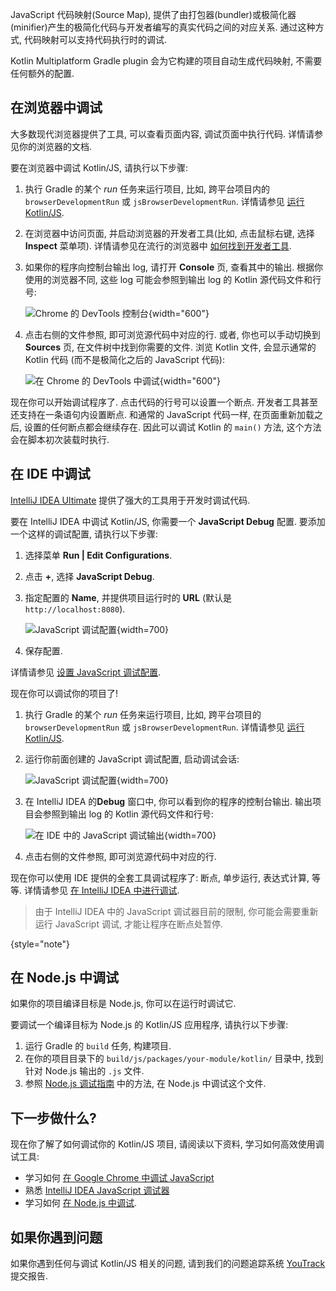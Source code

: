 [//]: # (title: 调试 Kotlin/JS 代码)

JavaScript 代码映射(Source Map), 提供了由打包器(bundler)或极简化器(minifier)产生的极简化代码与开发者编写的真实代码之间的对应关系.
通过这种方式, 代码映射可以支持代码执行时的调试.

Kotlin Multiplatform Gradle plugin 会为它构建的项目自动生成代码映射, 不需要任何额外的配置.

## 在浏览器中调试

大多数现代浏览器提供了工具, 可以查看页面内容, 调试页面中执行代码.
详情请参见你的浏览器的文档.

要在浏览器中调试 Kotlin/JS, 请执行以下步骤:

1. 执行 Gradle 的某个 _run_ 任务来运行项目, 比如, 跨平台项目内的 `browserDevelopmentRun` 或 `jsBrowserDevelopmentRun`.
   详情请参见 [运行 Kotlin/JS](running-kotlin-js.md#run-the-browser-target).
2. 在浏览器中访问页面, 并启动浏览器的开发者工具(比如, 点击鼠标右键, 选择 **Inspect** 菜单项).
   详情请参见在流行的浏览器中 [如何找到开发者工具](https://balsamiq.com/support/faqs/browserconsole/).
3. 如果你的程序向控制台输出 log, 请打开 **Console** 页, 查看其中的输出.
   根据你使用的浏览器不同, 这些 log 可能会参照到输出 log 的 Kotlin 源代码文件和行号:

   ![Chrome 的 DevTools 控制台](devtools-console.png){width="600"}

4. 点击右侧的文件参照, 即可浏览源代码中对应的行.
   或者, 你也可以手动切换到 **Sources** 页, 在文件树中找到你需要的文件. 浏览
   Kotlin 文件, 会显示通常的 Kotlin 代码 (而不是极简化之后的 JavaScript 代码):

   ![在 Chrome 的 DevTools 中调试](devtools-sources.png){width="600"}

现在你可以开始调试程序了. 点击代码的行号可以设置一个断点.
开发者工具甚至还支持在一条语句内设置断点. 和通常的 JavaScript 代码一样, 在页面重新加载之后, 设置的任何断点都会继续存在.
因此可以调试 Kotlin 的 `main()` 方法, 这个方法会在脚本初次装载时执行.

## 在 IDE 中调试

[IntelliJ IDEA Ultimate](https://www.jetbrains.com/idea/) 提供了强大的工具用于开发时调试代码.

要在 IntelliJ IDEA 中调试 Kotlin/JS, 你需要一个 **JavaScript Debug** 配置.
要添加一个这样的调试配置, 请执行以下步骤:

1. 选择菜单 **Run | Edit Configurations**.
2. 点击 **+**, 选择 **JavaScript Debug**.
3. 指定配置的 **Name**, 并提供项目运行时的 **URL** (默认是 `http://localhost:8080`).

   ![JavaScript 调试配置](debug-config.png){width=700}

4. 保存配置.

详情请参见 [设置 JavaScript 调试配置](https://www.jetbrains.com/help/idea/configuring-javascript-debugger.html).

现在你可以调试你的项目了!

1. 执行 Gradle 的某个 _run_ 任务来运行项目, 比如, 跨平台项目的 `browserDevelopmentRun` 或 `jsBrowserDevelopmentRun`.
   详情请参见 [运行 Kotlin/JS](running-kotlin-js.md#run-the-browser-target).
2. 运行你前面创建的 JavaScript 调试配置, 启动调试会话:

   ![JavaScript 调试配置](debug-config-run.png){width=700}

3. 在 IntelliJ IDEA 的**Debug** 窗口中, 你可以看到你的程序的控制台输出. 输出项目会参照到输出 log 的 Kotlin 源代码文件和行号:

   ![在 IDE 中的 JavaScript 调试输出](ide-console-output.png){width=700}

4. 点击右侧的文件参照, 即可浏览源代码中对应的行.

现在你可以使用 IDE 提供的全套工具调试程序了: 断点, 单步运行, 表达式计算, 等等.
详情请参见 [在 IntelliJ IDEA 中进行调试](https://www.jetbrains.com/help/idea/debugging-javascript-in-chrome.html).

> 由于 IntelliJ IDEA 中的 JavaScript 调试器目前的限制, 你可能会需要重新运行 JavaScript 调试, 才能让程序在断点处暂停.
>
{style="note"}

## 在 Node.js 中调试

如果你的项目编译目标是 Node.js, 你可以在运行时调试它.

要调试一个编译目标为 Node.js 的 Kotlin/JS 应用程序, 请执行以下步骤:

1. 运行 Gradle 的 `build` 任务, 构建项目.
2. 在你的项目目录下的 `build/js/packages/your-module/kotlin/` 目录中, 找到针对 Node.js 输出的 `.js` 文件.
3. 参照
[Node.js 调试指南](https://nodejs.org/en/docs/guides/debugging-getting-started/#jetbrains-webstorm-2017-1-and-other-jetbrains-ides)
中的方法, 在 Node.js 中调试这个文件.

## 下一步做什么?

现在你了解了如何调试你的 Kotlin/JS 项目, 请阅读以下资料, 学习如何高效使用调试工具:

* 学习如何 [在 Google Chrome 中调试 JavaScript](https://developer.chrome.com/docs/devtools/javascript/)
* 熟悉 [IntelliJ IDEA JavaScript 调试器](https://www.jetbrains.com/help/idea/debugging-javascript-in-chrome.html)
* 学习如何 [在 Node.js 中调试](https://nodejs.org/en/docs/guides/debugging-getting-started/).

## 如果你遇到问题

如果你遇到任何与调试 Kotlin/JS 相关的问题, 请到我们的问题追踪系统 [YouTrack](https://kotl.in/issue) 提交报告.
